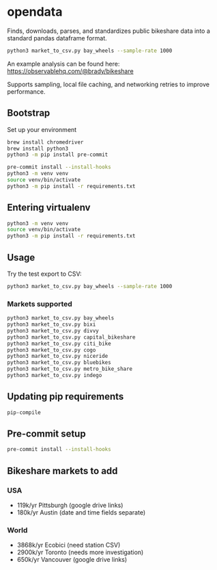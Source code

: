 # opendata

Finds, downloads, parses, and standardizes public bikeshare data into a standard pandas dataframe format.

```sh
python3 market_to_csv.py bay_wheels --sample-rate 1000
```

An example analysis can be found here: https://observablehq.com/@brady/bikeshare

Supports sampling, local file caching, and networking retries to improve performance.

## Bootstrap
Set up your environment
```sh
brew install chromedriver
brew install python3
python3 -m pip install pre-commit
```

```sh
pre-commit install --install-hooks
python3 -m venv venv
source venv/bin/activate
python3 -m pip install -r requirements.txt
```
## Entering virtualenv

```sh
python3 -m venv venv
source venv/bin/activate
python3 -m pip install -r requirements.txt
```

## Usage

Try the test export to CSV:
```sh
python3 market_to_csv.py bay_wheels --sample-rate 1000
```

### Markets supported

```sh
python3 market_to_csv.py bay_wheels
python3 market_to_csv.py bixi
python3 market_to_csv.py divvy
python3 market_to_csv.py capital_bikeshare
python3 market_to_csv.py citi_bike
python3 market_to_csv.py cogo
python3 market_to_csv.py niceride
python3 market_to_csv.py bluebikes
python3 market_to_csv.py metro_bike_share
python3 market_to_csv.py indego
```

## Updating pip requirements

```sh
pip-compile
```

## Pre-commit setup

```sh
pre-commit install --install-hooks
```

## Bikeshare markets to add
### USA
- 119k/yr Pittsburgh (google drive links)
- 180k/yr Austin (date and time fields separate)

### World
- 3868k/yr Ecobici (need station CSV)
- 2900k/yr Toronto (needs more investigation)
- 650k/yr Vancouver (google drive links)
